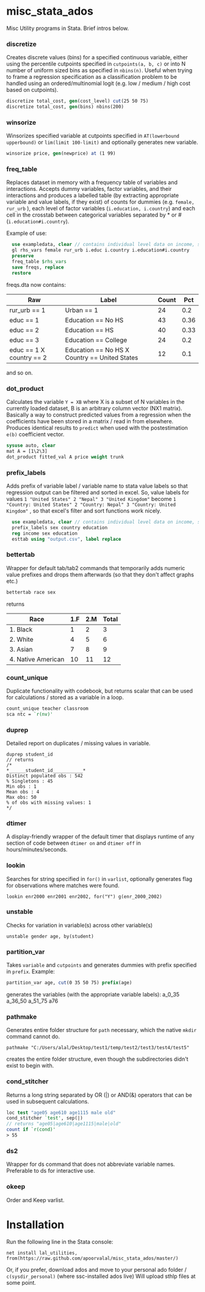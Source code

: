 # misc_stata_ados
Misc Utility programs in Stata. Brief intros below.

### discretize
Creates discrete values (bins) for a specified continuous variable, either using the percentile cutpoints specified in `cutpoints(a, b, c)` or into N number of uniform sized bins as specified in `nbins(n)`.
Useful when trying to frame a regression specification as a classification problem to be handled using an ordered/multinomial logit (e.g. low / medium / high cost based on cutpoints).

```stata
discretize total_cost, gen(cost_level) cut(25 50 75)
discretize total_cost, gen(bins) nbins(200)
```

### winsorize
Winsorizes specified variable at cutpoints specified in `AT(lowerbound upperbound)` or `lim(limit 100-limit)` and optionally generates new variable.

```stata
winsorize price, gen(newprice) at (1 99)
```
### freq_table
Replaces dataset in memory with a frequency table of variables and interactions. Accepts dummy variables, factor variables, and their interactions and produces a labelled table (by extracting appropriate variable and value labels, if they exist) of counts for dummies (e.g. `female, rur_urb` ), each level of factor variables (`i.education, i.country`) and each cell in the crosstab between categorical variables separated by * or # (`i.education#i.country`).

Example of use:
```stata
  use exampledata, clear // contains individual level data on income, sex, education, country, rural/urban location
  gl rhs_vars female rur_urb i.educ i.country i.education#i.country
  preserve
  freq_table $rhs_vars
  save freqs, replace
  restore
```
freqs.dta now contains:

| Raw                       | Label                                         | Count | Pct  |
|---------------------------|-----------------------------------------------|-------|------|
| rur_urb == 1              | Urban == 1                                    | 24    | 0.2  |
| educ == 1                 | Education == No HS                            | 43    | 0.36 |
| educ == 2                 | Education == HS                               | 40    | 0.33 |
| educ == 3                 | Education == College                          | 24    | 0.2  |
| educ == 1 X country == 2  | Education == No HS X Country == United States | 12    | 0.1  |

and so on.

### dot_product

Calculates the variable `Y = XB` where X is a subset of N variables in the currently loaded dataset, B is an arbitrary column vector (NX1 matrix). Basically a way to construct predicted values from a regression when the coefficients have been stored in a matrix / read in from elsewhere. Produces identical results to `predict` when used with the postestimation `e(b)` coefficient vector.

```stata
sysuse auto, clear
mat A = [1\2\3]
dot_product fitted_val A price weight trunk
```

### prefix_labels
Adds prefix of variable label / variable name to stata value labels so that regression output can be filtered and sorted in excel. So, value labels for values `1 "United States" 2 "Nepal" 3 "United Kingdom"` become ` 1 "Country: United States" 2 "Country: Nepal" 3 "Country: United Kingdom" ` , so that excel's filter and sort functions work nicely.

```stata
  use exampledata, clear // contains individual level data on income, sex, education, country, rural/urban location
  prefix_labels sex country education
  reg income sex education
  esttab using "output.csv", label replace
```
### bettertab
Wrapper for default tab/tab2 commands that temporarily adds numeric value prefixes and drops them afterwards (so that they don't affect graphs etc.)
```stata
bettertab race sex
```
returns

| Race                      | 1.F                         | 2.M              | Total    |
|---------------------------|-----------------------------|------------------|----------|
| 1. Black                  | 1                  | 2       |3|
| 2. White                  | 4                  | 5       |6|
| 3. Asian                  | 7                  | 8       |9|
| 4. Native American        | 10                  | 11       |12|

### count_unique
Duplicate functionality with codebook, but returns scalar that can be used for calculations / stored as a variable in a loop.
```stata
count_unique teacher classroom
sca ntc = `r(nv)'
```
### duprep
Detailed report on duplicates / missing values in variable.

```
duprep student_id
// returns
/*
*______student_id___________*
Distinct populated obs : 542
% Singletons : 45
Min obs : 1
Mean obs : 4
Max obs: 50
% of obs with missing values: 1
*/

```

### dtimer
A display-friendly wrapper of the default timer that displays runtime of any section of code between `dtimer on` and `dtimer off` in hours/minutes/seconds.


### lookin
Searches for string specified in `for()` in `varlist`, optionally generates flag for observations where matches were found.
```
lookin enr2000 enr2001 enr2002, for("Y") g(enr_2000_2002)
```
### unstable
Checks for variation in variable(s) across other variable(s)
```
unstable gender age, by(student)
```
### partition_var
Takes `variable` and `cutpoints` and generates dummies with prefix specified in `prefix`. Example:
```stata
partition_var age, cut(0 35 50 75) prefix(age)
```
generates the variables (with the appropriate variable labels):
a_0_35
a_36_50
a_51_75
a76

### pathmake
Generates entire folder structure for `path` necessary, which the native `mkdir` command cannot do.
```
pathmake "C:/Users/alal/Desktop/test1/temp/test2/test3/test4/test5"
```
creates the entire folder structure, even though the subdirectories didn't exist to begin with.

### cond_stitcher
Returns a long string separated by OR (|) or AND(&) operators that can be used in subsequent calculations.

```stata
loc test "age05 age610 age1115 male old"
cond_stitcher `test', sep(|)
// returns "age05|age610|age1115|male|old"
count if `r(cond)'
> 55
```

### ds2
Wrapper for ds command that does not abbreviate variable names. Preferable to ds for interactive use.

### okeep
Order and Keep varlist.


# Installation
Run the following line in the Stata console:

`net install lal_utilities, from(https://raw.github.com/apoorvalal/misc_stata_ados/master/)`

Or, if you prefer, download ados and move to your personal ado folder / `c(sysdir_personal)` (where ssc-installed ados live)
Will upload sthlp files at some point.

